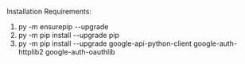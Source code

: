 Installation Requirements:

1. py -m ensurepip --upgrade
2. py -m pip install --upgrade pip
3. py -m pip install --upgrade google-api-python-client google-auth-httplib2 google-auth-oauthlib


